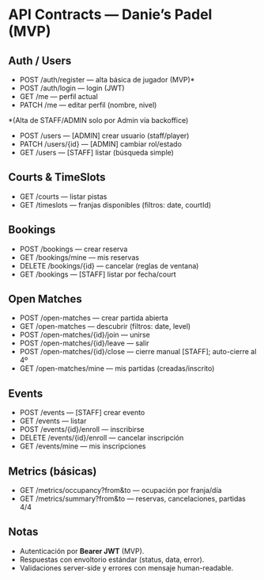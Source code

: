 # API Contracts — Danie’s Padel (MVP)

## Auth / Users
- POST   /auth/register      — alta básica de jugador (MVP)*
- POST   /auth/login         — login (JWT)
- GET    /me                 — perfil actual
- PATCH  /me                 — editar perfil (nombre, nivel)

*(Alta de STAFF/ADMIN solo por Admin vía backoffice)  
- POST   /users              — [ADMIN] crear usuario (staff/player)
- PATCH  /users/{id}         — [ADMIN] cambiar rol/estado
- GET    /users              — [STAFF] listar (búsqueda simple)

## Courts & TimeSlots
- GET    /courts             — listar pistas
- GET    /timeslots          — franjas disponibles (filtros: date, courtId)

## Bookings
- POST   /bookings           — crear reserva
- GET    /bookings/mine      — mis reservas
- DELETE /bookings/{id}      — cancelar (reglas de ventana)
- GET    /bookings           — [STAFF] listar por fecha/court

## Open Matches
- POST   /open-matches                 — crear partida abierta
- GET    /open-matches                 — descubrir (filtros: date, level)
- POST   /open-matches/{id}/join       — unirse
- POST   /open-matches/{id}/leave      — salir
- POST   /open-matches/{id}/close      — cierre manual [STAFF]; auto-cierre al 4º
- GET    /open-matches/mine            — mis partidas (creadas/inscrito)

## Events
- POST   /events              — [STAFF] crear evento
- GET    /events              — listar
- POST   /events/{id}/enroll  — inscribirse
- DELETE /events/{id}/enroll  — cancelar inscripción
- GET    /events/mine         — mis inscripciones

## Metrics (básicas)
- GET    /metrics/occupancy?from&to      — ocupación por franja/día
- GET    /metrics/summary?from&to        — reservas, cancelaciones, partidas 4/4

## Notas
- Autenticación por **Bearer JWT** (MVP).
- Respuestas con envoltorio estándar (status, data, error).
- Validaciones server-side y errores con mensaje human-readable.
